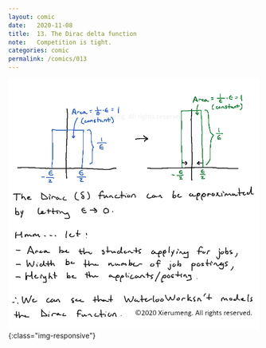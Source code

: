 ```yaml
---
layout: comic
date:   2020-11-08
title:  13. The Dirac delta function
note:   Competition is tight.
categories: comic
permalink: /comics/013
---
```

![PAGE 013](/comics/013-udKpVcJXRoaBREyl-N8IzsrEWMQrwyB28.png){:class="img-responsive"}
